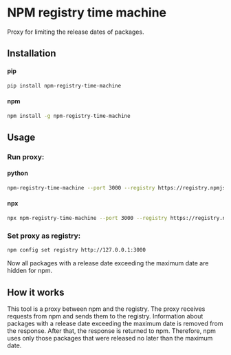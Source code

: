 # NPM registry time machine

Proxy for limiting the release dates of packages.

## Installation

#### pip
```bash
pip install npm-registry-time-machine
```

#### npm
```bash
npm install -g npm-registry-time-machine
```

## Usage

### Run proxy:

#### python
```bash
npm-registry-time-machine --port 3000 --registry https://registry.npmjs.org --timeout 120 --max-date 2022-02-02
```

#### npx
```bash
npx npm-registry-time-machine --port 3000 --registry https://registry.npmjs.org --timeout 120 --max-date 2022-02-02
```

### Set proxy as registry:
```bash
npm config set registry http://127.0.0.1:3000
```

Now all packages with a release date exceeding the maximum date are hidden for npm.

## How it works

This tool is a proxy between npm and the registry. The proxy receives requests from npm and sends them to the registry. Information about packages with a release date exceeding the maximum date is removed from the response. After that, the response is returned to npm. Therefore, npm uses only those packages that were released no later than the maximum date.
